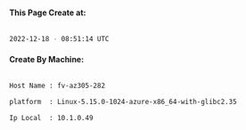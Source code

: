 
   
#### This Page Create at:

```bash

2022-12-18 - 08:51:14 UTC

```

#### Create By Machine:

```bash

Host Name : fv-az305-282

platform  : Linux-5.15.0-1024-azure-x86_64-with-glibc2.35

Ip Local  : 10.1.0.49

```

